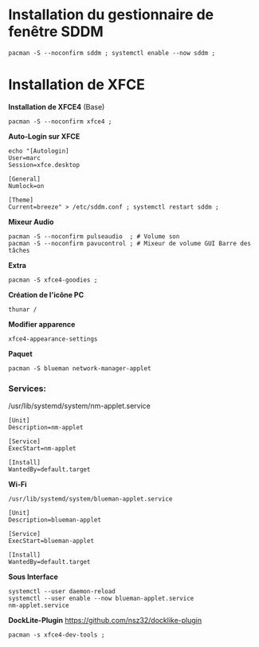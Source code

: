 # Installation du gestionnaire de fenêtre SDDM
``` 
pacman -S --noconfirm sddm ; systemctl enable --now sddm ;
``` 

# Installation de XFCE

**Installation de XFCE4** (Base)
```
pacman -S --noconfirm xfce4 ;
```

**Auto-Login sur XFCE**
```
echo "[Autologin]
User=marc
Session=xfce.desktop

[General]
Numlock=on

[Theme]
Current=breeze" > /etc/sddm.conf ; systemctl restart sddm ;
```

**Mixeur Audio**
```
pacman -S --noconfirm pulseaudio  ; # Volume son
pacman -S --noconfirm pavucontrol ; # Mixeur de volume GUI Barre des tâches
```


**Extra**
```
pacman -S xfce4-goodies ;
```

**Création de l'icône PC**
```
thunar /
```

**Modifier apparence**
```
xfce4-appearance-settings
```


**Paquet**
```
pacman -S blueman network-manager-applet
```


### Services:
/usr/lib/systemd/system/nm-applet.service
```
[Unit]
Description=nm-applet

[Service]
ExecStart=nm-applet

[Install]
WantedBy=default.target
```

**Wi-Fi**
```
/usr/lib/systemd/system/blueman-applet.service

[Unit]
Description=blueman-applet

[Service]
ExecStart=blueman-applet

[Install]
WantedBy=default.target
```

**Sous Interface**
```
systemctl --user daemon-reload
systemctl --user enable --now blueman-applet.service 
nm-applet.service
```



**DockLite-Plugin**
https://github.com/nsz32/docklike-plugin

```
pacman -s xfce4-dev-tools ;
```


